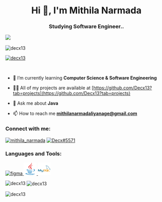 <h1 align="center">Hi 👋, I'm Mithila Narmada</h1>
<h3 align="center">Studying Software Engineer..</h3>
<image src="https://xperti.io/blogs/wp-content/uploads/2021/11/xblog-AcceleratingJava.png">

<p align="left"> <img src="https://komarev.com/ghpvc/?username=decx13&label=Profile%20views&color=0e75b6&style=flat" alt="decx13" /> </p>

<p align="left"> <a href="https://github.com/ryo-ma/github-profile-trophy"><img src="https://github-profile-trophy.vercel.app/?username=decx13" alt="decx13" /></a> </p>

<p align="left"> <a href="https://twitter.com/" target="blank"><img src="https://img.shields.io/twitter/follow/?logo=twitter&style=for-the-badge" alt="" /></a> </p>

- 🌱 I’m currently learning **Computer Science & Software Engineering**

- 👨‍💻 All of my projects are available at [https://github.com/Decx13?tab=projects](https://github.com/Decx13?tab=projects)

- 💬 Ask me about **Java**

- 📫 How to reach me **mithilanarmadaliyanage@gmail.com**

<h3 align="left">Connect with me:</h3>
<p align="left">
<a href="https://instagram.com/mithila_narmada" target="blank"><img align="center" src="https://raw.githubusercontent.com/rahuldkjain/github-profile-readme-generator/master/src/images/icons/Social/instagram.svg" alt="mithila_narmada" height="30" width="40" /></a>
<a href="https://discord.gg/Decx#5571" target="blank"><img align="center" src="https://raw.githubusercontent.com/rahuldkjain/github-profile-readme-generator/master/src/images/icons/Social/discord.svg" alt="Decx#5571" height="30" width="40" /></a>
</p>

<h3 align="left">Languages and Tools:</h3>
<p align="left"> <a href="https://www.figma.com/" target="_blank" rel="noreferrer"> <img src="https://www.vectorlogo.zone/logos/figma/figma-icon.svg" alt="figma" width="40" height="40"/> </a> <a href="https://www.java.com" target="_blank" rel="noreferrer"> <img src="https://raw.githubusercontent.com/devicons/devicon/master/icons/java/java-original.svg" alt="java" width="40" height="40"/> </a> <a href="https://www.mysql.com/" target="_blank" rel="noreferrer"> <img src="https://raw.githubusercontent.com/devicons/devicon/master/icons/mysql/mysql-original-wordmark.svg" alt="mysql" width="40" height="40"/> </a> </p>

<p><img align="left" src="https://github-readme-stats.vercel.app/api/top-langs?username=decx13&show_icons=true&locale=en&layout=compact" alt="decx13" /></p>

<p>&nbsp;<img align="center" src="https://github-readme-stats.vercel.app/api?username=decx13&show_icons=true&locale=en" alt="decx13" /></p>

<p><img align="center" src="https://github-readme-streak-stats.herokuapp.com/?user=decx13&" alt="decx13" /></p>

<!--
**Decx13/Decx13** is a ✨ _special_ ✨ repository because its `README.md` (this file) appears on your GitHub profile.

Here are some ideas to get you started:

- 🔭 I’m currently working on ...
- 🌱 I’m currently learning ...
- 👯 I’m looking to collaborate on ...
- 🤔 I’m looking for help with ...
- 💬 Ask me about ...
- 📫 How to reach me: ...
- 😄 Pronouns: ...
- ⚡ Fun fact: ...
-->
